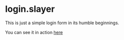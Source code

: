 # login.slayer
This is just a simple login form in its humble beginnings. 

You can see it in action <a href="http://jeremiahsvaren.github.io/login.slayer/">here</a>
